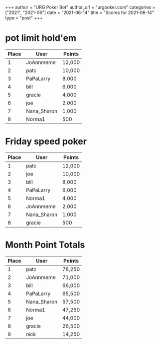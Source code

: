 +++
author = "URG Poker Bot"
author_url = "urgpoker.com"
categories = ["2021", "2021-06"]
date = "2021-06-14"
title = "Scores for 2021-06-14"
type = "post"
+++
# pot limit hold'em

| Place | User | Points |
|-------|------|--------|
| 1 | JoAnnmeme | 12,000 |
| 2 | patc | 10,000 |
| 3 | PaPaLarry | 8,000 |
| 4 | bill | 6,000 |
| 5 | gracie | 4,000 |
| 6 | joe | 2,000 |
| 7 | Nana_Sharon | 1,000 |
| 8 | Norma1 | 500 |

# Friday speed poker

| Place | User | Points |
|-------|------|--------|
| 1 | patc | 12,000 |
| 2 | joe | 10,000 |
| 3 | bill | 8,000 |
| 4 | PaPaLarry | 6,000 |
| 5 | Norma1 | 4,000 |
| 6 | JoAnnmeme | 2,000 |
| 7 | Nana_Sharon | 1,000 |
| 8 | gracie | 500 |

# Month Point Totals

| Place | User | Points |
|-------|------|--------|
| 1 | patc | 78,250 |
| 2 | JoAnnmeme | 71,000 |
| 3 | bill | 66,000 |
| 4 | PaPaLarry | 65,500 |
| 5 | Nana_Sharon | 57,500 |
| 6 | Norma1 | 47,250 |
| 7 | joe | 44,000 |
| 8 | gracie | 26,500 |
| 9 | nick | 14,250 |
